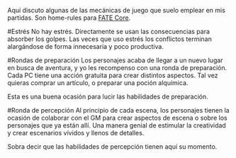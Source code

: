 Aquí discuto algunas de las mecánicas de juego que suelo emplear en mis partidas. Son home-rules para [FATE Core](http://fate-srd.com/).

#Estrés
No hay estrés. Directamente se usan las consecuencias para absorber los golpes. Las veces que uso estrés los conflictos terminan alargándose de forma innecesaria y poco productiva.

#Rondas de preparación
Los personajes acaba de llegar a un nuevo lugar en busca de aventura, y yo les recompenso con una ronda de preparación. Cada PC tiene una acción gratuita para crear distintos aspectos. Tal vez quieras comprar un artículo, o preparar una poción alquímica.

Esta es una buena ocasión para lucir las habilidades de preparación.

#Ronda de percepción
Al principio de cada escena, los personajes tienen la ocasión de colaborar con el GM para crear aspectos de escena o sobre los personajes que ya están allí. Una manera genial de estimular la creatividad y crear escenarios vívidos y llenos de detalles.

Sobra decir que las habilidades de percepción tienen aquí su momento.
